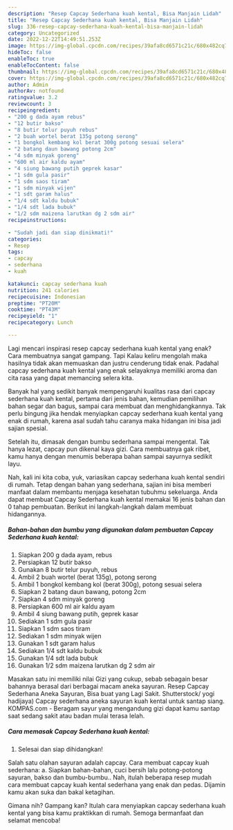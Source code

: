 ```yaml
---
description: "Resep Capcay Sederhana kuah kental, Bisa Manjain Lidah"
title: "Resep Capcay Sederhana kuah kental, Bisa Manjain Lidah"
slug: 336-resep-capcay-sederhana-kuah-kental-bisa-manjain-lidah
category: Uncategorized
date: 2022-12-22T14:49:51.253Z
image: https://img-global.cpcdn.com/recipes/39afa8cd6571c21c/680x482cq70/capcay-sederhana-kuah-kental-foto-resep-utama.jpg
hideToc: false
enableToc: true
enableTocContent: false
thumbnail: https://img-global.cpcdn.com/recipes/39afa8cd6571c21c/680x482cq70/capcay-sederhana-kuah-kental-foto-resep-utama.jpg
cover: https://img-global.cpcdn.com/recipes/39afa8cd6571c21c/680x482cq70/capcay-sederhana-kuah-kental-foto-resep-utama.jpg
author: Admin
authorAv: notfound
ratingvalue: 3.2
reviewcount: 3
recipeingredient:
- "200 g dada ayam rebus"
- "12 butir bakso"
- "8 butir telur puyuh rebus"
- "2 buah wortel berat 135g potong serong"
- "1 bongkol kembang kol berat 300g potong sesuai selera"
- "2 batang daun bawang potong 2cm"
- "4 sdm minyak goreng"
- "600 ml air kaldu ayam"
- "4 siung bawang putih geprek kasar"
- "1 sdm gula pasir"
- "1 sdm saos tiram"
- "1 sdm minyak wijen"
- "1 sdt garam halus"
- "1/4 sdt kaldu bubuk"
- "1/4 sdt lada bubuk"
- "1/2 sdm maizena larutkan dg 2 sdm air"
recipeinstructions:

- "Sudah jadi dan siap dinikmati!"
categories:
- Resep
tags:
- capcay
- sederhana
- kuah

katakunci: capcay sederhana kuah 
nutrition: 241 calories
recipecuisine: Indonesian
preptime: "PT20M"
cooktime: "PT43M"
recipeyield: "1"
recipecategory: Lunch

---
```



Lagi mencari inspirasi resep capcay sederhana kuah kental yang enak? Cara membuatnya sangat gampang. Tapi Kalau keliru mengolah maka hasilnya tidak akan memuaskan dan justru cenderung tidak enak. Padahal capcay sederhana kuah kental yang enak selayaknya memiliki aroma dan cita rasa yang dapat memancing selera kita.


Banyak hal yang sedikit banyak mempengaruhi kualitas rasa dari capcay sederhana kuah kental, pertama dari jenis bahan, kemudian pemilihan bahan segar dan bagus, sampai cara membuat dan menghidangkannya. Tak perlu bingung jika hendak menyiapkan capcay sederhana kuah kental yang enak di rumah, karena asal sudah tahu caranya maka hidangan ini bisa jadi sajian spesial.

Setelah itu, dimasak dengan bumbu sederhana sampai mengental. Tak hanya lezat, capcay pun dikenal kaya gizi. Cara membuatnya gak ribet, kamu hanya dengan menumis beberapa bahan sampai sayurnya sedikit layu.


Nah, kali ini kita coba, yuk, variasikan capcay sederhana kuah kental sendiri di rumah. Tetap dengan bahan yang sederhana, sajian ini bisa memberi manfaat dalam membantu menjaga kesehatan tubuhmu sekeluarga. Anda dapat membuat Capcay Sederhana kuah kental memakai 16 jenis bahan dan 0 tahap pembuatan. Berikut ini langkah-langkah dalam membuat hidangannya.

<!--inarticleads1-->

##### Bahan-bahan dan bumbu yang digunakan dalam pembuatan Capcay Sederhana kuah kental:

1. Siapkan 200 g dada ayam, rebus
1. Persiapkan 12 butir bakso
1. Gunakan 8 butir telur puyuh, rebus
1. Ambil 2 buah wortel (berat 135g), potong serong
1. Ambil 1 bongkol kembang kol (berat 300g), potong sesuai selera
1. Siapkan 2 batang daun bawang, potong 2cm
1. Siapkan 4 sdm minyak goreng
1. Persiapkan 600 ml air kaldu ayam
1. Ambil 4 siung bawang putih, geprek kasar
1. Sediakan 1 sdm gula pasir
1. Siapkan 1 sdm saos tiram
1. Sediakan 1 sdm minyak wijen
1. Gunakan 1 sdt garam halus
1. Sediakan 1/4 sdt kaldu bubuk
1. Gunakan 1/4 sdt lada bubuk
1. Gunakan 1/2 sdm maizena larutkan dg 2 sdm air


Masakan satu ini memiliki nilai Gizi yang cukup, sebab sebagain besar bahannya berasal dari berbagai macam aneka sayuran. Resep Capcay Sederhana Aneka Sayuran, Bisa buat yang Lagi Sakit. Shutterstock/ yogi hadijaya) Capcay sederhana aneka sayuran kuah kental untuk santap siang. KOMPAS.com - Beragam sayur yang mengandung gizi dapat kamu santap saat sedang sakit atau badan mulai terasa lelah. 

<!--inarticleads2-->

##### Cara memasak Capcay Sederhana kuah kental:


1. Selesai dan siap dihidangkan!

Salah satu olahan sayuran adalah capcay. Cara membuat capcay kuah sederhana: a. Siapkan bahan-bahan, cuci bersih lalu potong-potong sayuran, bakso dan bumbu-bumbu.. Nah, itulah beberapa resep mudah cara membuat capcay kuah kental sederhana yang enak dan pedas. Dijamin kamu akan suka dan bakal ketagihan. 

Gimana nih? Gampang kan? Itulah cara menyiapkan capcay sederhana kuah kental yang bisa kamu praktikkan di rumah. Semoga bermanfaat dan selamat mencoba!
